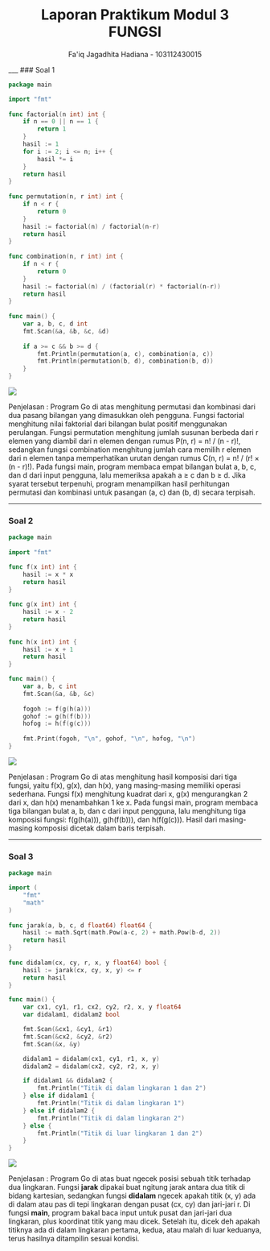 <h1 style="text-align: center;">Laporan Praktikum Modul 3<br>FUNGSI</h1>
<p style="text-align: center;">Fa'iq Jagadhita Hadiana - 103112430015</p>
___
### Soal 1

```go
package main

import "fmt"
  
func factorial(n int) int {
    if n == 0 || n == 1 {
        return 1
    }
    hasil := 1
    for i := 2; i <= n; i++ {
        hasil *= i
    }
    return hasil
}
  
func permutation(n, r int) int {
    if n < r {
        return 0
    }
    hasil := factorial(n) / factorial(n-r)
    return hasil
}
  
func combination(n, r int) int {
    if n < r {
        return 0
    }
    hasil := factorial(n) / (factorial(r) * factorial(n-r))
    return hasil
}
 
func main() {
    var a, b, c, d int
    fmt.Scan(&a, &b, &c, &d)
    
    if a >= c && b >= d {
        fmt.Println(permutation(a, c), combination(a, c))
        fmt.Println(permutation(b, d), combination(b, d))
    }
}
```
![](1.png)

Penjelasan :
Program Go di atas menghitung permutasi dan kombinasi dari dua pasang bilangan yang dimasukkan oleh pengguna. Fungsi factorial menghitung nilai faktorial dari bilangan bulat positif menggunakan perulangan. Fungsi permutation menghitung jumlah susunan berbeda dari r elemen yang diambil dari n elemen dengan rumus P(n, r) = n! / (n - r)!, sedangkan fungsi combination menghitung jumlah cara memilih r elemen dari n elemen tanpa memperhatikan urutan dengan rumus C(n, r) = n! / (r! × (n - r)!). Pada fungsi main, program membaca empat bilangan bulat a, b, c, dan d dari input pengguna, lalu memeriksa apakah a ≥ c dan b ≥ d. Jika syarat tersebut terpenuhi, program menampilkan hasil perhitungan permutasi dan kombinasi untuk pasangan (a, c) dan (b, d) secara terpisah.

___
### Soal 2

```go
package main
  
import "fmt"

func f(x int) int {
    hasil := x * x
    return hasil
}
  
func g(x int) int {
    hasil := x - 2
    return hasil
}
  
func h(x int) int {
    hasil := x + 1
    return hasil
}

func main() {
    var a, b, c int
    fmt.Scan(&a, &b, &c)
    
    fogoh := f(g(h(a)))
    gohof := g(h(f(b)))
    hofog := h(f(g(c)))
  
    fmt.Print(fogoh, "\n", gohof, "\n", hofog, "\n")
}
```
![](2.png)

Penjelasan : 
Program Go di atas menghitung hasil komposisi dari tiga fungsi, yaitu f(x), g(x), dan h(x), yang masing-masing memiliki operasi sederhana. Fungsi f(x) menghitung kuadrat dari x, g(x) mengurangkan 2 dari x, dan h(x) menambahkan 1 ke x. Pada fungsi main, program membaca tiga bilangan bulat a, b, dan c dari input pengguna, lalu menghitung tiga komposisi fungsi: f(g(h(a))), g(h(f(b))), dan h(f(g(c))). Hasil dari masing-masing komposisi dicetak dalam baris terpisah.

___
### Soal 3

```go
package main

import (
    "fmt"
    "math"
)
 
func jarak(a, b, c, d float64) float64 {
    hasil := math.Sqrt(math.Pow(a-c, 2) + math.Pow(b-d, 2))
    return hasil
}
  
func didalam(cx, cy, r, x, y float64) bool {
    hasil := jarak(cx, cy, x, y) <= r
    return hasil
} 

func main() {
    var cx1, cy1, r1, cx2, cy2, r2, x, y float64
    var didalam1, didalam2 bool

    fmt.Scan(&cx1, &cy1, &r1)
    fmt.Scan(&cx2, &cy2, &r2)
    fmt.Scan(&x, &y)

    didalam1 = didalam(cx1, cy1, r1, x, y)
    didalam2 = didalam(cx2, cy2, r2, x, y)

    if didalam1 && didalam2 {
        fmt.Println("Titik di dalam lingkaran 1 dan 2")
    } else if didalam1 {
        fmt.Println("Titik di dalam lingkaran 1")
    } else if didalam2 {
        fmt.Println("Titik di dalam lingkaran 2")
    } else {
        fmt.Println("Titik di luar lingkaran 1 dan 2")
    }
}
```
![](3.png)

Penjelasan :
Program Go di atas buat ngecek posisi sebuah titik terhadap dua lingkaran. Fungsi **jarak** dipakai buat ngitung jarak antara dua titik di bidang kartesian, sedangkan fungsi **didalam** ngecek apakah titik (x, y) ada di dalam atau pas di tepi lingkaran dengan pusat (cx, cy) dan jari-jari r. Di fungsi **main**, program bakal baca input untuk pusat dan jari-jari dua lingkaran, plus koordinat titik yang mau dicek. Setelah itu, dicek deh apakah titiknya ada di dalam lingkaran pertama, kedua, atau malah di luar keduanya, terus hasilnya ditampilin sesuai kondisi.
